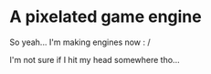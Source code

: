 # A pixelated game engine
So yeah... I'm making engines now : /

I'm not sure if I hit my head somewhere tho...